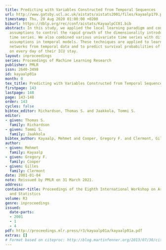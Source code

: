 ```yaml
---
title: Predicting with Variables Constructed from Temporal Sequences
url: http://www.gatsby.ucl.ac.uk/aistats/aistats2001/files/kayaalp179.pdf
timestamp: Thu, 20 Aug 2020 01:00:00 +0200
biburl: https://dblp.org/rec/conf/aistats/KayaalpCC01.bib
abstract: In this study, we applied the local learning paradigm and conditional independence
  assumptions to control the rapid growth of the dimensionality introduced by multivariate
  time series. We also combined various univariate time series with different stationary
  assumptions in temporal models. These techniques are applied to learn simple Bayesian
  networks from temporal data and to predict survival probabilities of ICU patients
  on every day of their ICU stay.
layout: inproceedings
series: Proceedings of Machine Learning Research
publisher: PMLR
issn: 2640-3498
id: kayaalp01a
month: 0
tex_title: Predicting with Variables Constructed from Temporal Sequences
firstpage: 143
lastpage: 148
page: 143-148
order: 143
cycles: false
bibtex_editor: Richardson, Thomas S. and Jaakkola, Tommi S.
editor:
- given: Thomas S.
  family: Richardson
- given: Tommi S.
  family: Jaakkola
bibtex_author: Kayaalp, Mehmet and Cooper, Gregory F. and Clermont, Gilles
author:
- given: Mehmet
  family: Kayaalp
- given: Gregory F.
  family: Cooper
- given: Gilles
  family: Clermont
date: 2001-01-04
note: Reissued by PMLR on 31 March 2021.
address:
container-title: Proceedings of the Eighth International Workshop on Artificial Intelligence
  and Statistics
volume: R3
genre: inproceedings
issued:
  date-parts:
  - 2001
  - 1
  - 4
pdf: http://proceedings.mlr.press/r3/kayaalp01a/kayaalp01a.pdf
extras: []
# Format based on citeproc: http://blog.martinfenner.org/2013/07/30/citeproc-yaml-for-bibliographies/
---
```

